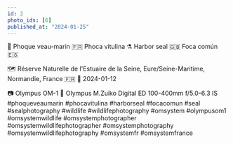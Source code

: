 ```yaml
---
id: 2
photo_ids: [6]
published_at: "2024-01-25"
---
```

🦭 
Phoque veau-marin 🇫🇷
Phoca vitulina ⚗️
Harbor seal 🇬🇧
Foca común 🇪🇸

🗺️ Réserve Naturelle de l'Estuaire de la Seine, Eure/Seine-Maritime, Normandie, France 🇫🇷
📅 2024-01-12

📷 Olympus OM-1
🔭 Olympus M.Zuiko Digital ED 100-400mm f/5.0-6.3 IS
#phoqueveaumarin #phocavitulina #harborseal #focacomun #seal #sealphotography #wildlife #wildlifephotography #omsystem #olympusom1 #omsystemwildlife #omsystemphotographer #omsystemwildlifephotographer #omsystemphotography #omsystemwildlifephotography #omsystemfr #omsystemfrance
